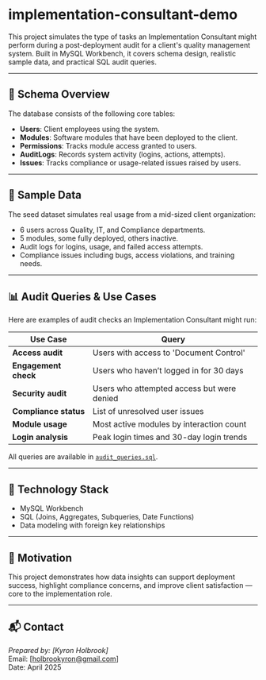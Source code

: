 # implementation-consultant-demo

This project simulates the type of tasks an Implementation Consultant might perform during a post-deployment audit for a client's quality management system. Built in MySQL Workbench, it covers schema design, realistic sample data, and practical SQL audit queries.

---

## 🧩 Schema Overview

The database consists of the following core tables:

- **Users**: Client employees using the system.
- **Modules**: Software modules that have been deployed to the client.
- **Permissions**: Tracks module access granted to users.
- **AuditLogs**: Records system activity (logins, actions, attempts).
- **Issues**: Tracks compliance or usage-related issues raised by users.

---

## 🧪 Sample Data

The seed dataset simulates real usage from a mid-sized client organization:

- 6 users across Quality, IT, and Compliance departments.
- 5 modules, some fully deployed, others inactive.
- Audit logs for logins, usage, and failed access attempts.
- Compliance issues including bugs, access violations, and training needs.

---

## 📊 Audit Queries & Use Cases

Here are examples of audit checks an Implementation Consultant might run:

| Use Case | Query |
|----------|-------|
| **Access audit** | Users with access to 'Document Control' |
| **Engagement check** | Users who haven’t logged in for 30 days |
| **Security audit** | Users who attempted access but were denied |
| **Compliance status** | List of unresolved user issues |
| **Module usage** | Most active modules by interaction count |
| **Login analysis** | Peak login times and 30-day login trends |

All queries are available in [`audit_queries.sql`](./audit_queries.sql).

---

## 🔧 Technology Stack

- MySQL Workbench
- SQL (Joins, Aggregates, Subqueries, Date Functions)
- Data modeling with foreign key relationships

---

## 🧠 Motivation

This project demonstrates how data insights can support deployment success, highlight compliance concerns, and improve client satisfaction — core to the implementation role.

---

## 📬 Contact

*Prepared by: [Kyron Holbrook]*  
Email: [holbrookyron@gmail.com]  
Date: April 2025  
